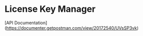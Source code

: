 # License Key Manager

[API Documentation] (https://documenter.getpostman.com/view/20172540/UVsSP3vk)
